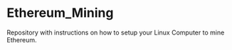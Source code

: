 # Ethereum_Mining
Repository with instructions on how to setup your Linux Computer to mine Ethereum.

